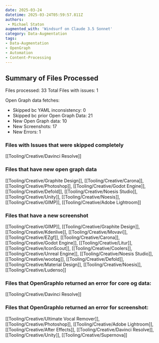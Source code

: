 ```yaml
---
date: 2025-03-24
datetime: 2025-03-24T05:59:57.811Z
authors: 
 - Michael Staton
augmented_with: 'Windsurf on Claude 3.5 Sonnet'
category: Data-Augmentation
tags:
- Data-Augmentation
- OpenGraph
- Automation
- Content-Processing
---
```


## Summary of Files Processed
Files processed: 33
Total Files with issues: 1

Open Graph data fetches:
- Skipped bc YAML inconsistency: 0
- Skipped bc prior Open Graph Data: 21
- New Open Graph data: 10
- New Screenshots: 17
- New Errors: 1

### Files with Issues that were skipped completely
[[Tooling/Creative/Davinci Resolve]]


### Files that have new open graph data 
[[Tooling/Creative/Graphite Design]], [[Tooling/Creative/Carona]], [[Tooling/Creative/Photoshop]], [[Tooling/Creative/Godot Engine]], [[Tooling/Creative/Defold]], [[Tooling/Creative/Noesis Studio]], [[Tooling/Creative/Unity]], [[Tooling/Creative/Noesis]], [[Tooling/Creative/GIMP]], [[Tooling/Creative/Adobe Lightroom]]


### Files that have a new screenshot
[[Tooling/Creative/GIMP]], [[Tooling/Creative/Graphite Design]], [[Tooling/Creative/Kdenlive]], [[Tooling/Creative/Movavi]], [[Tooling/Creative/EZgf]], [[Tooling/Creative/Carona]], [[Tooling/Creative/Godot Engine]], [[Tooling/Creative/Litur]], [[Tooling/Creative/IconScout]], [[Tooling/Creative/Coolers]], [[Tooling/Creative/Unreal Engine]], [[Tooling/Creative/Noesis Studio]], [[Tooling/Creative/wootag]], [[Tooling/Creative/Defold]], [[Tooling/Creative/Material Design]], [[Tooling/Creative/Noesis]], [[Tooling/Creative/Ludenso]]


### Files that OpenGraphIo returned an error for core og data:
[[Tooling/Creative/Davinci Resolve]]


### Files that OpenGraphIo returned an error for screenshot:
[[Tooling/Creative/Ultimate Vocal Remover]], [[Tooling/Creative/Photoshop]], [[Tooling/Creative/Adobe Lightroom]], [[Tooling/Creative/After Effects]], [[Tooling/Creative/Davinci Resolve]], [[Tooling/Creative/Unity]], [[Tooling/Creative/Supernova]]

